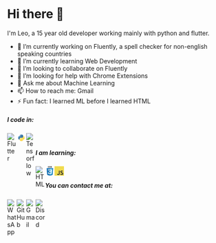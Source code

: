 # Hi there 👋

I'm Leo, a 15 year old developer working mainly with python and flutter.

- 🔭 I’m currently working on Fluently, a spell checker for non-english speaking countries
- 🌱 I’m currently learning Web Development
- 👯 I’m looking to collaborate on Fluently
- 🤔 I’m looking for help with Chrome Extensions
- 💬 Ask me about Machine Learning
- 📫 How to reach me: Gmail
- ⚡ Fun fact: I learned ML before I learned HTML

##### I code in:

<div>
  <a target="_blank" href="https://www.flutter.dev/">
    <img align="left" alt="Flutter" width="22px" src="https://roszkowski.dev/images/2020-05-04/logo_flutter_1080px_clr.png" />
  </a>
  <a target="_blank" href="https://www.python.org/">
    <img align="left" alt="Python" width="22px" src="https://raw.githubusercontent.com/github/explore/80688e429a7d4ef2fca1e82350fe8e3517d3494d/topics/python/python.png" />
  </a>
  <a target="_blank" href="https://www.tensorflow.org/">
    <img align="left" alt="Tensorflow" width="22px" src="https://upload.wikimedia.org/wikipedia/commons/thumb/2/2d/Tensorflow_logo.svg/1200px-Tensorflow_logo.svg.png" />
  </a>
</div>

<br>

##### I am learning:

<div>
  <a target="_blank">
    <img align="left" alt="HTML" width="22px" src="https://nickmuturi.com/assets/img/html.png" />
  </a>
  <a target="_blank">
    <img align="left" alt="CSS" width="22px" src="https://raw.githubusercontent.com/github/explore/80688e429a7d4ef2fca1e82350fe8e3517d3494d/topics/css/css.png" />
  </a>
  <a target="_blank">
    <img align="left" alt="JavaScript" width="22px" src="https://raw.githubusercontent.com/github/explore/80688e429a7d4ef2fca1e82350fe8e3517d3494d/topics/javascript/javascript.png" />
  </a>
</div>

<br>

##### You can contact me at:

<div>
  <a target="_blank" href="https://api.whatsapp.com/send?phone=41795675301">
    <img align="left" alt="WhatsApp" width="22px" src="https://cdn.jsdelivr.net/npm/simple-icons@v3/icons/whatsapp.svg" />
  </a>
  <a target="_blank" href="https://www.github.com/Leo-Strijbos/">
    <img align="left" alt="GitHub" width="22px" src="https://cdn.jsdelivr.net/npm/simple-icons@v3/icons/github.svg" />
  </a>
  <a target="_blank" href="mailto:leostersmail@gmail.com">
    <img align="left" alt="Gmail" width="22px" src="https://cdn.jsdelivr.net/npm/simple-icons@v3/icons/gmail.svg" />
  </a>
  <a target="_blank" href="https://www.discord.com/channels/@me/431452148425818122/">
    <img align="left" alt="Discord" width="22px" src="https://cdn.jsdelivr.net/npm/simple-icons@v3/icons/discord.svg" />
  </a>
</div>
